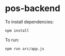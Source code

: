 # pos-backend

To install dependencies:

```bash
npm install
```

To run:

```bash
npm run arc/app.js
```


